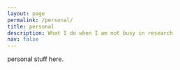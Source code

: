 ```yaml
---
layout: page
permalink: /personal/
title: personal
description: What I do when I am not busy in research
nav: false
---
```


personal stuff here.
